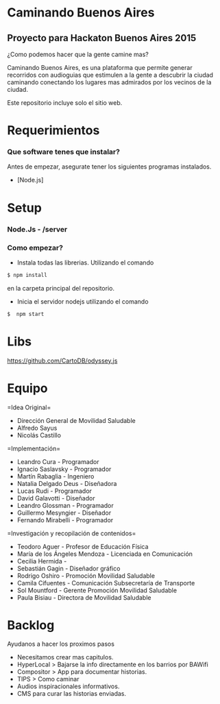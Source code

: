 # Caminando Buenos Aires
## Proyecto para Hackaton Buenos Aires 2015 

¿Como podemos hacer que la gente camine mas?

Caminando Buenos Aires, es una plataforma que permite generar recorridos con audioguias que estimulen a la gente a descubrir la ciudad caminando conectando los lugares mas admirados por los vecinos de la ciudad.

Este repositorio incluye solo el sitio web.



Requerimientos
==============


### Que software tenes que instalar?


Antes de empezar, asegurate tener los siguientes programas instalados.
* [Node.js]


Setup
=========


### Node.Js - /server

### Como empezar?

* Instala todas las librerias. Utilizando el comando

```bash
$ npm install
```
 en la carpeta principal del repositorio.  


* Inicia el servidor nodejs utilizando el comando

```bash
$  npm start
```

Libs
========
https://github.com/CartoDB/odyssey.js


Equipo
=========

=Idea Original=
- Dirección General de Movilidad Saludable
- Alfredo Sayus
- Nicolás Castillo

=Implementación=
- Leandro Cura - Programador
- Ignacio Saslavsky - Programador
- Martín Rabaglia - Ingeniero
- Natalia Delgado Deus - Diseñadora
- Lucas Rudi - Programador
- David Galavotti - Diseñador
- Leandro Glossman - Programador
- Guillermo Mesyngier - Diseñador
- Fernando Mirabelli - Programador 

=Investigación y recopilación de contenidos=
- Teodoro Aguer - Profesor de Educación Física
- María de los Ángeles Mendoza - Licenciada en Comunicación
- Cecilia Hermida - 
- Sebastián Gagin - Diseñador gráfico
- Rodrigo Oshiro - Promoción Movilidad Saludable
- Camila Cifuentes - Comunicación Subsecretaría de Transporte
- Sol Mountford - Gerente Promoción Movilidad Saludable
- Paula Bisiau - Directora de Movilidad Saludable


Backlog
=====

Ayudanos a hacer los proximos pasos

- Necesitamos crear mas capitulos.
- HyperLocal > Bajarse la info directamente en los barrios por BAWifi
- Compositor > App para documentar historias.
- TIPS > Como caminar
- Audios inspiracionales informativos.
- CMS para curar las historias enviadas.
